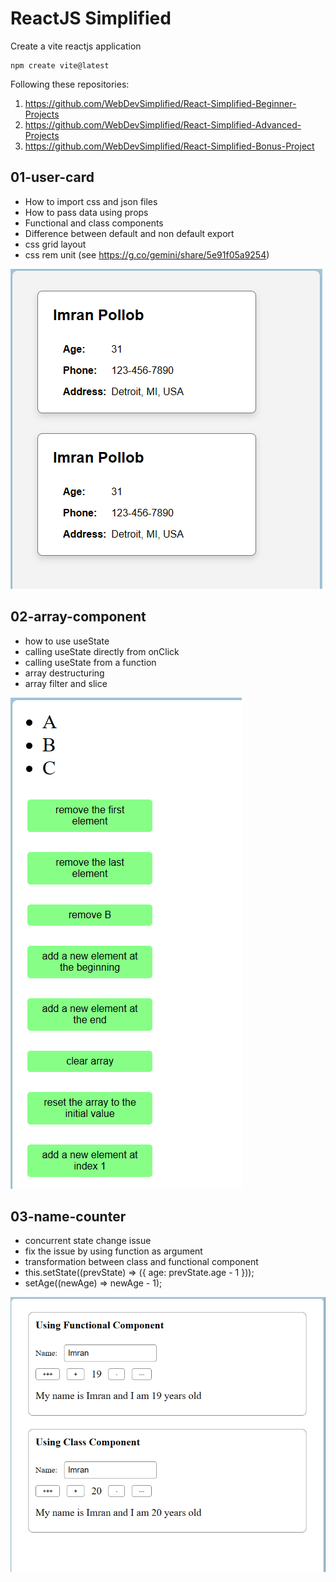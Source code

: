 # ReactJS Simplified

Create a vite reactjs application
```
npm create vite@latest 
```

Following these repositories:
1. https://github.com/WebDevSimplified/React-Simplified-Beginner-Projects
2. https://github.com/WebDevSimplified/React-Simplified-Advanced-Projects
3. https://github.com/WebDevSimplified/React-Simplified-Bonus-Project


## 01-user-card

- How to import css and json files
- How to pass data using props
- Functional and class components
- Difference between default and non default export
- css grid layout
- css rem unit (see https://g.co/gemini/share/5e91f05a9254)

![](./01-user-card/image.png)


## 02-array-component

- how to use useState
- calling useState directly from onClick
- calling useState from a function
- array destructuring
- array filter and slice

![](./02-array-component/image.png)


## 03-name-counter

- concurrent state change issue
- fix the issue by using function as argument 
- transformation between class and functional component
- this.setState((prevState) => ({ age: prevState.age - 1 }));
- setAge((newAge) => newAge - 1);

![](./03-name-counter/image.png)